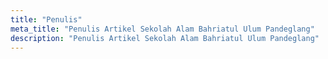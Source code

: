```yaml
---
title: "Penulis"
meta_title: "Penulis Artikel Sekolah Alam Bahriatul Ulum Pandeglang"
description: "Penulis Artikel Sekolah Alam Bahriatul Ulum Pandeglang"
---
```

